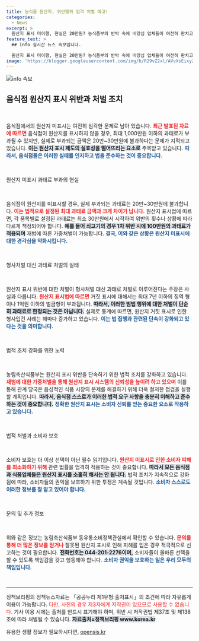 ```yaml
---
title: 농식품 원산지, 위반행위 엄격 처벌 예고!
categories:
  - News
excerpt: >
  원산지 표시 미이행, 현실은 20만원? 농식품부의 반박 속에 비양심 업체들이 여전히 판치고 있다! 과태료와 형사처벌의 진실은 무엇일까? 클릭해 확인하세요!
feature_text: >
  ## info 실시간 뉴스 속보입니다.

  원산지 표시 미이행, 현실은 20만원? 농식품부의 반박 속에 비양심 업체들이 여전히 판치고 있다! 과태료와 형사처벌의 진실은 무엇일까? 클릭해 확인하세요!
image: 'https://blogger.googleusercontent.com/img/b/R29vZ2xl/AVvXsEixyZcFfHzMRdzZMjFBmAUKJYCLCGyLL1o632UiGVXcaFdKo_bkvkuCioo0uUKlGfBVcT3P84aROyZIXSBEx3Aw5nCQ3pTgDom1WDC4m8eifvWiAmWEEVb4x6G_l8C0QH225ldMjyaFvpxGEBGNO37VmDTDMHGhJPq73UglMfDca1-0aw/s1600/blogspot.png'
---
```


<p><img src="https://blogger.googleusercontent.com/img/b/R29vZ2xl/AVvXsEixyZcFfHzMRdzZMjFBmAUKJYCLCGyLL1o632UiGVXcaFdKo_bkvkuCioo0uUKlGfBVcT3P84aROyZIXSBEx3Aw5nCQ3pTgDom1WDC4m8eifvWiAmWEEVb4x6G_l8C0QH225ldMjyaFvpxGEBGNO37VmDTDMHGhJPq73UglMfDca1-0aw/s1600/blogspot.png" alt="info 속보" /></p>

<h2 data-ke-size="size26">음식점 원산지 표시 위반과 처벌 조치</h2>

<p data-ke-size="size16">&nbsp;</p>

<p>음식점에서의 원산지 미표시는 여전히 심각한 문제로 남아 있습니다. <b><span style="color: #ee2323;">최근 발표된 자료에 따르면</span></b> 음식점이 원산지를 표시하지 않을 경우, 최대 1,000만원 이하의 과태료가 부과될 수 있지만, 실제로 부과되는 금액은 20만~30만원에 불과하다는 문제가 지적되고 있습니다. <b><span style="background-color: #21538527;">이는 원산지 표시 제도의 실효성을 떨어뜨리는 요소로</span></b> 주목받고 있습니다. <b><span style="color: #1a5490;">따라서, 음식점들은 이러한 실태를 인지하고 법을 준수하는 것이 중요합니다.</span></b></p>

<p data-ke-size="size16">&nbsp;</p>

<p>원산지 미표시 과태료 부과의 현실</p>

<p data-ke-size="size16">&nbsp;</p>

<p>음식점이 원산지를 미표시할 경우, 실제 부과되는 과태료는 20만~30만원에 불과합니다. <b><span style="color: #ee2323;">이는 법적으로 설정된 최대 과태료 금액과 크게 차이가 납니다.</span></b> 원산지 표시법에 따르면, 각 품목별로 설정된 과태료는 최소 30만원에서 시작하여 위반의 횟수나 상황에 따라 다르게 책정되어야 합니다. <b><span style="background-color: #21538527;">예를 들어 쇠고기의 경우 1차 위반 시에 100만원의 과태료가 적용되며</span></b> 재범에 따른 가중처벌이 가능합니다. <b><span style="color: #1a5490;">결국, 이와 같은 상황은 원산지 미표시에 대한 경각심을 약화시킵니다.</span></b></p>

<p data-ke-size="size16">&nbsp;</p>

<p>형사처벌 대신 과태료 처벌의 실태</p>

<p data-ke-size="size16">&nbsp;</p>

<p>원산지 표시 위반에 대한 처벌이 형사처벌 대신 과태료 처벌로 이루어진다는 주장은 사실과 다릅니다. <b><span style="color: #ee2323;">원산지 표시법에 따르면</span></b> 거짓 표시에 대해서는 최대 7년 이하의 징역 형이나 1억원 이하의 벌금형이 부과됩니다. <b><span style="background-color: #21538527;">따라서, 이러한 범법 행위에 대한 처벌이 단순히 과태료로 한정되는 것은 아닙니다.</span></b> 실제로 통계에 따르면, 원산지 거짓 표시로 인한 형사입건 사례는 해마다 증가하고 있습니다. <b><span style="color: #1a5490;">이는 법 집행과 관련된 단속이 강화되고 있다는 것을 의미합니다.</span></b></p>

<p data-ke-size="size16">&nbsp;</p>

<p>법적 조치 강화를 위한 노력</p>

<p data-ke-size="size16">&nbsp;</p>

<p>농림축산식품부는 원산지 표시 위반을 단속하기 위한 법적 조치를 강화하고 있습니다. <b><span style="color: #ee2323;">재범에 대한 가중처벌을 통해 원산지 표시 시스템의 신뢰성을 높이려 하고 있으며</span></b> 이를 통해 관계 당국은 음성적인 식품 시장의 문제를 해결하기 위해 더욱 철저한 점검을 실행할 계획입니다. <b><span style="background-color: #21538527;">따라서, 음식점 스스로가 이러한 법적 요구 사항을 충분히 이해하고 준수하는 것이 중요합니다.</span></b> <b><span style="color: #1a5490;">정확한 원산지 표시는 소비자 신뢰를 얻는 중요한 요소로 작용하고 있습니다.</span></b></p>

<p data-ke-size="size16">&nbsp;</p>

<p>법적 처벌과 소비자 보호</p>

<p data-ke-size="size16">&nbsp;</p>

<p>소비자 보호는 더 이상 선택이 아닌 필수 읽기입니다. <b><span style="color: #ee2323;">원산지 미표시로 인한 소비자 피해를 최소화하기 위해</span></b> 관련 법률을 엄격히 적용하는 것이 중요합니다. <b><span style="background-color: #21538527;">따라서 모든 음식점과 식품업체들은 원산지 표시를 소홀히 해서는 안 됩니다.</span></b> 법적 조치가 지속적으로 강화됨에 따라, 소비자들의 권익을 보호하기 위한 투쟁은 계속될 것입니다. <b><span style="color: #1a5490;">소비자 스스로도 이러한 정보를 잘 알고 있어야 합니다.</span></b></p>

<p data-ke-size="size16">&nbsp;</p>

<p>문의 및 추가 정보</p>

<p data-ke-size="size16">&nbsp;</p>

<p>위와 같은 정보는 농림축산식품부 동유통소비정책관실에서 확인할 수 있습니다. <b><span style="color: #ee2323;">문의를 통해 더 많은 정보를 얻거나</span></b> 잘못된 원산지 표시로 인해 피해를 입은 경우 적극적으로 신고하는 것이 필요합니다. <b><span style="background-color: #21538527;">전화번호는 044-201-2276이며,</span></b> 소비자들이 올바른 선택을 할 수 있도록 책임감을 갖고 행동해야 합니다. <b><span style="color: #1a5490;">소비자 권익을 보호하는 일은 우리 모두의 책임입니다.</span></b> </p>

<p data-ke-size="size16">&nbsp;</p>

<hr /> 

<p>정책브리핑의 정책뉴스자료는 「공공누리 제1유형:출처표시」의 조건에 따라 자유롭게 이용이 가능합니다. <span style="color: #ee2323;">다만, 사진의 경우 제3자에게 저작권이 있으므로 사용할 수 없습니다.</span> 기사 이용 시에는 출처를 반드시 표기해야 하며, 위반 시 저작권법 제37조 및 제138조에 따라 처벌될 수 있습니다. <b><span style="background-color: #21538527;">자료출처=정책브리핑 www.korea.kr</span></b></p>
유용한 생활 정보가 필요하시다면, <a href="https://opensis.kr" rel="dofollow">opensis.kr</a>


